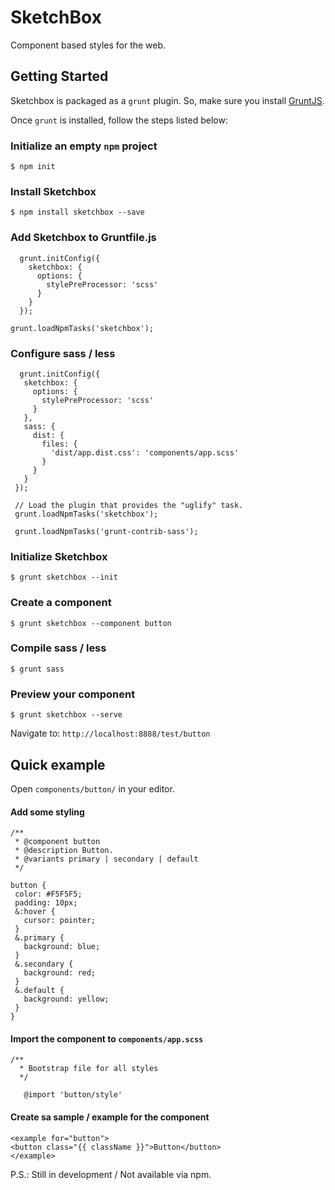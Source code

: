 # SketchBox
Component based styles for the web.

## Getting Started
Sketchbox is packaged as a `grunt` plugin. So, make sure you install [GruntJS](http://gruntjs.com).

Once `grunt` is installed, follow the steps listed below:
### Initialize an empty `npm` project
```
$ npm init
```

### Install Sketchbox
```
$ npm install sketchbox --save
```

### Add Sketchbox to Gruntfile.js
```
  grunt.initConfig({
    sketchbox: {
      options: {
        stylePreProcessor: 'scss'
      }
    }
  });
  
grunt.loadNpmTasks('sketchbox');
 ```
 
 ### Configure sass / less
 ```
   grunt.initConfig({
    sketchbox: {
      options: {
        stylePreProcessor: 'scss'
      }
    },
    sass: {
      dist: {
        files: {
          'dist/app.dist.css': 'components/app.scss'
        }
      }
    }
  });

  // Load the plugin that provides the "uglify" task.
  grunt.loadNpmTasks('sketchbox');

  grunt.loadNpmTasks('grunt-contrib-sass');
 ```
 
 ### Initialize Sketchbox
 ```
 $ grunt sketchbox --init
 ```
 
 ### Create a component
 ```
 $ grunt sketchbox --component button
 ```
 
 ### Compile sass / less
 ```
 $ grunt sass
 ```
 
 ### Preview your component
 ```
 $ grunt sketchbox --serve
 ```
 Navigate to: `http://localhost:8888/test/button`
 
 ## Quick example
 Open `components/button/` in your editor.
 
 #### Add some styling
 ```
 /**
  * @component button
  * @description Button.
  * @variants primary | secondary | default
  */

button {
  color: #F5F5F5;
  padding: 10px;
  &:hover {
    cursor: pointer;
  }
  &.primary {
    background: blue;
  }
  &.secondary {
    background: red;
  }
  &.default {
    background: yellow;
  }
}
```
 
 #### Import the component to `components/app.scss`
 ```
 /**
   * Bootstrap file for all styles
   */

    @import 'button/style'
 ```
 
 #### Create sa sample / example for the component
 ```
<example for="button">
<button class="{{ className }}">Button</button>
</example>
 ```
 
 P.S.: Still in development / Not available via npm.
